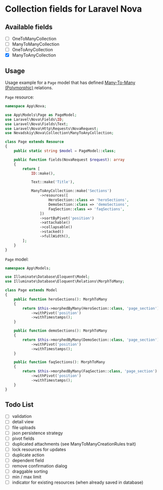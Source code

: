 # Collection fields for Laravel Nova

## Available fields

- [ ] OneToManyCollection
- [ ] ManyToManyCollection
- [ ] OneToAnyCollection
- [x] ManyToAnyCollection

## Usage

Usage example for a `Page` model that has defined [Many-To-Many (Polymorphic)](https://laravel.com/docs/10.x/eloquent-relationships#many-to-many-polymorphic-relations) relations. 

`Page` resource:

```php
namespace App\Nova;

use App\Models\Page as PageModel;
use Laravel\Nova\Fields\ID;
use Laravel\Nova\Fields\Text;
use Laravel\Nova\Http\Requests\NovaRequest;
use Nevadskiy\Nova\Collection\ManyToAnyCollection;

class Page extends Resource
{
    public static string $model = PageModel::class;

    public function fields(NovaRequest $request): array
    {
        return [
            ID::make(),

            Text::make('Title'),

            ManyToAnyCollection::make('Sections')
                ->resources([
                    HeroSection::class => 'heroSections',
                    DemoSection::class => 'demoSections',
                    FaqSection::class => 'faqSections',
                ])
                ->sortByPivot('position')
                ->attachable()
                ->collapsable()
                ->stacked()
                ->fullWidth(),
        ];
    }
}
```

`Page` model:

```php
namespace App\Models;

use Illuminate\Database\Eloquent\Model;
use Illuminate\Database\Eloquent\Relations\MorphToMany;

class Page extends Model
{
    public function heroSections(): MorphToMany
    {
        return $this->morphedByMany(HeroSection::class, 'page_section')
            ->withPivot('position')
            ->withTimestamps();
    }

    public function demoSections(): MorphToMany
    {
        return $this->morphedByMany(DemoSection::class, 'page_section')
            ->withPivot('position')
            ->withTimestamps();
    }

    public function faqSections(): MorphToMany
    {
        return $this->morphedByMany(FaqSection::class, 'page_section')
            ->withPivot('position')
            ->withTimestamps();
    }
}
```

## Todo List

- [ ] validation
- [ ] detail view
- [ ] file uploads
- [ ] json persistence strategy
- [ ] pivot fields
- [ ] duplicated attachments (see ManyToManyCreationRules trait)
- [ ] lock resources for updates
- [ ] duplicate action
- [ ] dependent field
- [ ] remove confirmation dialog
- [ ] draggable sorting
- [ ] min / max limit
- [ ] indicator for existing resources (when already saved in database)
